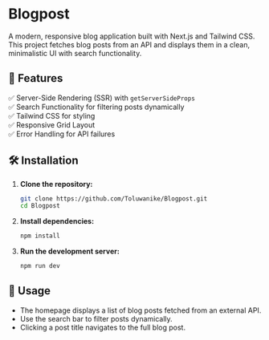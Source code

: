 # Blogpost

A modern, responsive blog application built with Next.js and Tailwind CSS. This project fetches blog posts from an API and displays them in a clean, minimalistic UI with search functionality.

## 🚀 Features

✅ Server-Side Rendering (SSR) with `getServerSideProps`  
✅ Search Functionality for filtering posts dynamically  
✅ Tailwind CSS for styling  
✅ Responsive Grid Layout  
✅ Error Handling for API failures  

## 🛠 Installation

1. **Clone the repository:**
   ```sh
   git clone https://github.com/Toluwanike/Blogpost.git
   cd Blogpost
   ```

2. **Install dependencies:**
   ```sh
   npm install
   ```

3. **Run the development server:**
   ```sh
   npm run dev
   ```

## 📌 Usage

- The homepage displays a list of blog posts fetched from an external API.
- Use the search bar to filter posts dynamically.
- Clicking a post title navigates to the full blog post.
